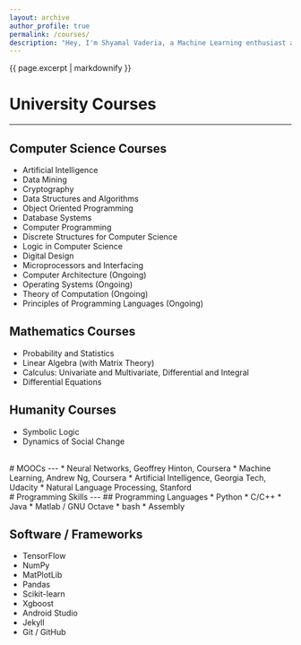```yaml
---
layout: archive
author_profile: true
permalink: /courses/
description: "Hey, I'm Shyamal Vaderia, a Machine Learning enthusiast and Python lover, pursuing B.E.(Hons) in Computer Science from BITS Pilani, Pilani Campus, India."
---
```

{{ page.excerpt | markdownify }}
# University Courses
---
## Computer Science Courses
* Artificial Intelligence
* Data Mining
* Cryptography
* Data Structures and Algorithms
* Object Oriented Programming
* Database Systems
* Computer Programming
* Discrete Structures for Computer Science
* Logic in Computer Science
* Digital Design
* Microprocessors and Interfacing
* Computer Architecture (Ongoing)
* Operating Systems (Ongoing)
* Theory of Computation (Ongoing)
* Principles of Programming Languages (Ongoing)

## Mathematics Courses
* Probability and Statistics
* Linear Algebra (with Matrix Theory)
* Calculus: Univariate and Multivariate, Differential and Integral
* Differential Equations

## Humanity Courses
* Symbolic Logic
* Dynamics of Social Change

<br>
# MOOCs
---
* Neural Networks, Geoffrey Hinton, Coursera
* Machine Learning, Andrew Ng, Coursera
* Artificial Intelligence, Georgia Tech, Udacity
* Natural Language Processing, Stanford

<br>
# Programming Skills
---
## Programming Languages
* Python
* C/C++
* Java
* Matlab / GNU Octave
* bash
* Assembly 

## Software / Frameworks
* TensorFlow 
* NumPy
* MatPlotLib
* Pandas
* Scikit-learn
* Xgboost
* Android Studio
* Jekyll 
* Git / GitHub